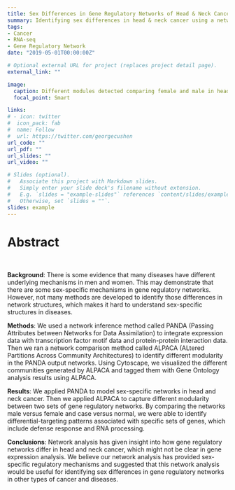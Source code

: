 ```yaml
---
title: Sex Differences in Gene Regulatory Networks of Head & Neck Cancer
summary: Identifying sex differences in head & neck cancer using a network-based approach
tags:
- Cancer
- RNA-seq
- Gene Regulatory Network
date: "2019-05-01T00:00:00Z"

# Optional external URL for project (replaces project detail page).
external_link: ""

image:
  caption: Different modules detected comparing female and male in head & neck cancer case networks
  focal_point: Smart

links:
# - icon: twitter
#  icon_pack: fab
#  name: Follow
#  url: https://twitter.com/georgecushen
url_code: ""
url_pdf: ""
url_slides: ""
url_video: ""

# Slides (optional).
#   Associate this project with Markdown slides.
#   Simply enter your slide deck's filename without extension.
#   E.g. `slides = "example-slides"` references `content/slides/example-slides.md`.
#   Otherwise, set `slides = ""`.
slides: example
---
```


# Abstract
<br />

**Background**: There is some evidence that many diseases have different underlying mechanisms in men and women. This may demonstrate that there are some sex-specific mechanisms in gene regulatory networks. However, not many methods are developed to identify those differences in network structures, which makes it hard to understand sex-specific structures in diseases.

**Methods**: We used a network inference method called PANDA (Passing Attributes between Networks for Data Assimilation) to integrate expression data with transcription factor motif data and protein-protein interaction data. Then we ran a network comparison method called ALPACA (ALtered Partitions Across Community Architectures) to identify different modularity in the PANDA output networks. Using Cytoscape, we visualized the different communities generated by ALPACA and tagged them with Gene Ontology analysis results using ALPACA.

**Results**: We applied PANDA to model sex-specific networks in head and neck cancer. Then we applied ALPACA to capture different modularity between two sets of gene regulatory networks. By comparing the networks male versus female and case versus normal, we were able to identify differential-targeting patterns associated with specific sets of genes, which include defense response and RNA processing.

**Conclusions**: Network analysis has given insight into how gene regulatory networks differ in head and neck cancer, which might not be clear in gene expression analysis. We believe our network analysis has provided sex-specific regulatory mechanisms and suggested that this network analysis would be useful for identifying sex differences in gene regulatory networks in other types of cancer and diseases.

